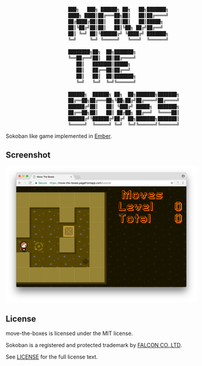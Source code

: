 ```
                       ███╗   ███╗ ██████╗ ██╗   ██╗███████╗
                       ████╗ ████║██╔═══██╗██║   ██║██╔════╝
                       ██╔████╔██║██║   ██║██║   ██║█████╗
                       ██║╚██╔╝██║██║   ██║╚██╗ ██╔╝██╔══╝
                       ██║ ╚═╝ ██║╚██████╔╝ ╚████╔╝ ███████╗
                       ╚═╝     ╚═╝ ╚═════╝   ╚═══╝  ╚══════╝

                       ████████╗██╗  ██╗███████╗
                       ╚══██╔══╝██║  ██║██╔════╝
                          ██║   ███████║█████╗
                          ██║   ██╔══██║██╔══╝
                          ██║   ██║  ██║███████╗
                          ╚═╝   ╚═╝  ╚═╝╚══════╝

                       ██████╗  ██████╗ ██╗  ██╗███████╗███████╗
                       ██╔══██╗██╔═══██╗╚██╗██╔╝██╔════╝██╔════╝
                       ██████╔╝██║   ██║ ╚███╔╝ █████╗  ███████╗
                       ██╔══██╗██║   ██║ ██╔██╗ ██╔══╝  ╚════██║
                       ██████╔╝╚██████╔╝██╔╝ ██╗███████╗███████║
                       ╚═════╝  ╚═════╝ ╚═╝  ╚═╝╚══════╝╚══════╝
```

Sokoban like game implemented in [Ember](http://emberjs.com).

## Screenshot

![screenshot](./screenshot.png)

## License

move-the-boxes is licensed under the MIT license.

Sokoban is a registered and protected trademark by [FALCON CO.,LTD](www.sokoban.jp).

See [LICENSE](./LICENSE) for the full license text.
